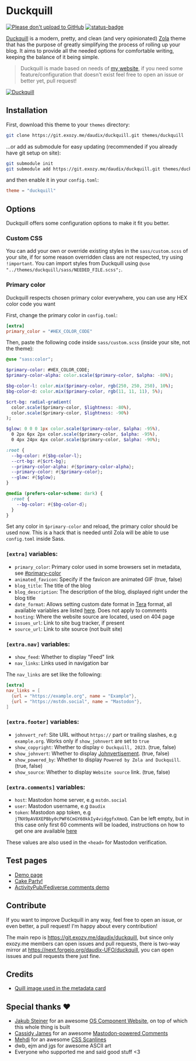 # Duckquill

[![Please don't upload to GitHub](https://nogithub.codeberg.page/badge.svg)](https://nogithub.codeberg.page)
[![status-badge](https://ci.exozy.me/api/badges/159/status.svg)](https://ci.exozy.me/repos/159)

[Duckquill](https://git.exozy.me/daudix/duckquill) is a modern, pretty, and clean (and very opinionated) [Zola](https://www.getzola.org) theme that has the purpose of greatly simplifying the process of rolling up your blog. It aims to provide all the needed options for comfortable writing, keeping the balance of it being simple.

> Duckquill is made based on needs of [my website](https://daudix.exozy.me), if you need some feature/configuration that doesn't exist feel free to open an issue or better yet, pull request!

[![Duckquill](https://i.imgur.com/PrzgtNB.png)](https://i.imgur.com/1fCi1sF.png)

## Installation

First, download this theme to your `themes` directory:

```sh
git clone https://git.exozy.me/daudix/duckquill.git themes/duckquill
```

...or add as submodule for easy updating (recommended if you already have git setup on site):

```sh
git submodule init
git submodule add https://git.exozy.me/daudix/duckquill.git themes/duckquill
```

and then enable it in your `config.toml`:

```toml
theme = "duckquill"
```

## Options

Duckquill offers some configuration options to make it fit you better.

### Custom CSS

You can add your own or override existing styles in the `sass/custom.scss` of your site, if for some reason overridden class are not respected, try using `!important`. You can import styles from Duckquill using `@use "../themes/duckquill/sass/NEEDED_FILE.scss";`.

### Primary color

Duckquill respects chosen primary color everywhere, you can use any HEX color code you want

First, change the primary color in `config.toml`:

```toml
[extra]
primary_color = "#HEX_COLOR_CODE"
```

Then, paste the following code inside `sass/custom.scss` (inside your site, not the theme):

```sass
@use "sass:color";

$primary-color: #HEX_COLOR_CODE;
$primary-color-alpha: color.scale($primary-color, $alpha: -80%);

$bg-color-l: color.mix($primary-color, rgb(250, 250, 250), 10%);
$bg-color-d: color.mix($primary-color, rgb(11, 11, 11), 5%);

$crt-bg: radial-gradient(
  color.scale($primary-color, $lightness: -80%),
  color.scale($primary-color, $lightness: -90%)
);

$glow: 0 0 0 1px color.scale($primary-color, $alpha: -95%),
  0 2px 6px 2px color.scale($primary-color, $alpha: -95%),
  0 4px 24px 4px color.scale($primary-color, $alpha: -90%);

:root {
  --bg-color: #{$bg-color-l};
  --crt-bg: #{$crt-bg};
  --primary-color-alpha: #{$primary-color-alpha};
  --primary-color: #{$primary-color};
  --glow: #{$glow};
}

@media (prefers-color-scheme: dark) {
  :root {
    --bg-color: #{$bg-color-d};
  }
}
```

Set any color in `$primary-color` and reload, the primary color should be used now. This is a hack that is needed until Zola will be able to use `config.toml` inside Sass.

### `[extra]` variables:

- `primary_color`: Primary color used in some browsers set in metadata, see [#primary-color](https://git.exozy.me/daudix/duckquill#primary-color)
- `animated_favicon`: Specify if the favicon are animated GIF (true, false)
- `blog_title`: The title of the blog
- `blog_description`: The description of the blog, displayed right under the blog title
- `date_format`: Allows setting custom date format in [Tera](https://keats.github.io/tera) format, all available variables are listed [here](https://docs.rs/chrono/0.4.31/chrono/format/strftime/index.html). Does not apply to comments
- `hosting`: Where the website source are located, used on 404 page
- `issues_url`: Link to site bug tracker, if present
- `source_url`: Link to site source (not built site)

### `[extra.nav]` variables:

- `show_feed`: Whether to display "Feed" link
- `nav_links`: Links used in navigation bar

The `nav_links` are set like the following:

```toml
[extra]
nav_links = [
  {url = "https://example.org", name = "Example"},
  {url = "https://mstdn.social", name = "Mastodon"},
]
```

### `[extra.footer]` variables:

- `johnvert_ref`: Site URL without `https://` part or trailing slashes, e.g `example.org`. Works only if `show_johnvert` are set to `true`
- `show_copyright`: Whether to display `© Duckquill, 2023`. (true, false)
- `show_johnvert`: Whether to display [Johnvertisement](https://john.citrons.xyz). (true, false)
- `show_powered_by`: Whether to display `Powered by Zola and Duckquill`. (true, false)
- `show_source`: Whether to display `Website source` link. (true, false)

### `[extra.comments]` variables:

- `host`: Mastodon home server, e.g `mstdn.social`
- `user`: Mastodon username, e.g `Daudix`
- `token`: Mastodon app token, e.g `jTNX9pAV8XEPBby0cPWF6CmGY60kkIy4vidggfxXmoQ`. Can be left empty, but in this case only first 60 comments will be loaded, instructions on how to get one are available [here](https://github.com/cassidyjames/cassidyjames.github.io/blob/47c449a0083113ea5be8d215beb6650ac64929e4/_config.yaml#L48-L52)

These values are also used in the `<head>` for Mastodon verification.

## Test pages

- [Demo page](https://duckquill.exozy.me/demo)
- [Cake Party!](https://duckquill.exozy.me/demo/page)
- [ActivityPub/​Fediverse comments demo](https://duckquill.exozy.me/demo/comments)

## Contribute

If you want to improve Duckquill in any way, feel free to open an issue, or even better, a pull request! I'm happy about every contribution!

The main repo is https://git.exozy.me/daudix/duckquill, but since only exozy.me members can open issues and pull requests, there is two-way mirror at https://next.forgejo.org/daudix-UFO/duckquill, you can open issues and pull requests there just fine.

## Credits

- [Quill image used in the metadata card](https://commons.wikimedia.org/wiki/File:3quills.jpg)

## Special thanks ♥

- [Jakub Steiner](https://jimmac.eu) for an awesome [OS Component Website](https://jimmac.github.io/os-component-website), on top of which this whole thing is built
- [Cassidy James](https://cassidyjames.com) for an awesome [Mastodon-powered Comments](https://cassidyjames.com/blog/fediverse-blog-comments-mastodon)
- [Mehdi](https://codepen.io/meduzen) for an awesome [CSS Scanlines](https://codepen.io/meduzen/pen/zxbwRV)
- dwb, ejm and jgs for awesome ASCII art
- Everyone who supported me and said good stuff <3
